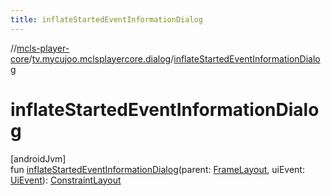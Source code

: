 ```yaml
---
title: inflateStartedEventInformationDialog
---
```

//[mcls-player-core](../../index.html)/[tv.mycujoo.mclsplayercore.dialog](index.html)/[inflateStartedEventInformationDialog](inflate-started-event-information-dialog.html)



# inflateStartedEventInformationDialog



[androidJvm]\
fun [inflateStartedEventInformationDialog](inflate-started-event-information-dialog.html)(parent: [FrameLayout](https://developer.android.com/reference/kotlin/android/widget/FrameLayout.html), uiEvent: [UiEvent](../tv.mycujoo.mclsplayercore.model/-ui-event/index.html)): [ConstraintLayout](https://developer.android.com/reference/kotlin/androidx/constraintlayout/widget/ConstraintLayout.html)




